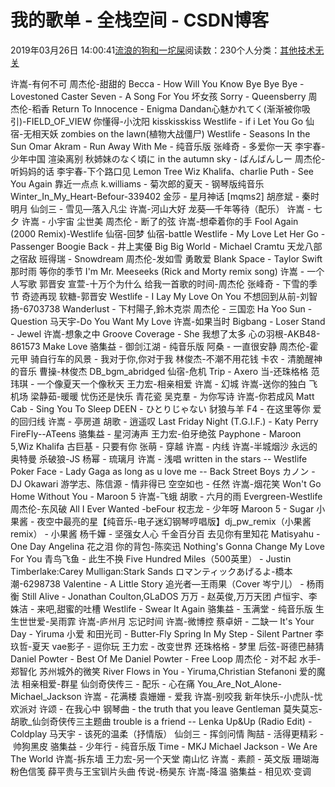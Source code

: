 
# 我的歌单 - 全栈空间 - CSDN博客

2019年03月26日 14:00:41[流浪的狗和一坨屎](https://me.csdn.net/github_38885296)阅读数：230个人分类：[其他](https://jimmy.blog.csdn.net/article/category/7175807)[技术无关](https://jimmy.blog.csdn.net/article/category/7146993)[](https://jimmy.blog.csdn.net/article/category/7175807)



许嵩-有何不可
周杰伦-甜甜的
Becca - How Will You Know
Bye Bye Bye - Lovestoned
Caster Seven - A Song For You
坏女孩
Sorry - Queensberry
周杰伦-稻香
Return To Innocence - Enigma
Dandan心魅かれてく(渐渐被你吸引)-FIELD_OF_VIEW
你懂得-小沈阳
kisskisskiss
Westlife - if i Let You Go
仙宿-无相天妖
zombies on the lawn(植物大战僵尸)
Westlife - Seasons In the Sun
Omar Akram - Run Away With Me - 纯音乐版
张峰奇 - 多爱你一天
李宇春-少年中国
渲染离别
秋姉妹のなく頃に in the autumn sky - ばんばんしー
周杰伦-听妈妈的话
李宇春-下个路口见
Lemon Tree
Wiz Khalifa、charlie Puth - See You Again
靠近一点点
k.williams - 菊次郎的夏天 - 钢琴版纯音乐
Winter_In_My_Heart-Befour-339402
金莎 - 星月神话 [mqms2]
胡彦斌 - 秦时明月
仙剑三 - 雪见—落入凡尘
许嵩-河山大好
龙葵—千年等待（配乐）
许嵩 - 七夕
许嵩 - 小宇宙
尘世美
周杰伦 - 断了的弦
许嵩-想牵着你的手
Fool Again (2000 Remix)-Westlife
仙宿-回梦
仙宿-battle
Westlife - My Love
Let Her Go - Passenger
Boogie Back - 井上実優
Big Big World - Michael Cramtu
天龙八部之宿敌
班得瑞 - Snowdream
周杰伦-发如雪
勇敢爱
Blank Space - Taylor Swift
那时雨
等你的季节
I'm Mr. Meeseeks (Rick and Morty remix song)
许嵩 - 一个人写歌
郭晋安 宣萱-十万个为什么
给我一首歌的时间-周杰伦
张峰奇 - 下雪的季节
奇迹再现
软糖-郭晋安
Westlife - I Lay My Love On You
不想回到从前-刘智扬-6703738
Wanderlust - 下村陽子,鈴木克崇
周杰伦 - 三国恋
Ha Yoo Sun - Question
马天宇-Do You Want My Love
许嵩-如果当时
Bigbang - Loser
Stand - Jewel
许嵩-想象之中
Groove Coverage - She
我想了太多
心の羽根-AKB48-861573
Make Love
骆集益 - 御剑江湖 - 纯音乐版
阿桑 - 一直很安静
周杰伦-霍元甲
骑自行车的风景 - 我对于你,你对于我
林俊杰-不潮不用花钱
卡农 - 清脆醒神的音乐
曹操-林俊杰
DB_bgm_abridged
仙宿-危机
Trip - Axero
当-还珠格格
范玮琪 - 一个像夏天一个像秋天
王力宏-相亲相爱
许嵩 - 幻城
许嵩-送你的独白
飞机场
梁静茹-暖暖
忧伤还是快乐
青花瓷
吴克羣 - 为你写诗
许嵩-你若成风
Matt Cab - Sing You To Sleep
DEEN - ひとりじゃない
豺狼与羊
F4 - 在这里等你
爱的回归线
许嵩 - 亭房道
胡歌 - 逍遥叹
Last Friday Night (T.G.I.F.) - Katy Perry
FireFly--ATeens
骆集益 - 星河涛声
王力宏-伯牙绝弦
Payphone - Maroon 5,Wiz Khalifa
古巨基 - 只要有你
张萌 - 穿越
许嵩 - 内线
许嵩-半城烟沙
永远的奥特曼
杀破狼-JS
杨幂 - 琉璃月
许嵩 - 浅唱
written in the stars -- Westlife
Poker Face - Lady Gaga
as long as u love me -- Back Street Boys
カノン - DJ Okawari
游学志、陈信源 - 情非得已
空空如也 - 任然
许嵩-烟花笑
Won't Go Home Without You - Maroon 5
许嵩-飞蛾
胡歌 - 六月的雨
Evergreen-Westlife
周杰伦-东风破
All I Ever Wanted -beFour
权志龙 - 少年呀
Maroon 5 - Sugar
小果酱 - 夜空中最亮的星【纯音乐-电子迷幻钢琴哼唱版】dj_pw_remix（小果酱 remix） - 小果酱
杨千嬅 - 坚强女人心
千金百分百 去见你有里知花
Matisyahu - One Day
Angelina
花之泪
你的背包-陈奕迅
Nothing's Gonna Change My Love For You
青鸟飞鱼 - 此生不换
Five Hundred Miles（500英里） - Justin Timberlake:Carey Mulligan:Stark Sands
ロマンティックあげるよ-橋本潮-6298738
Valentine - A Little Story
追光者—王雨果（Cover 岑宁儿） - 杨雨衡
Still Alive - Jonathan Coulton,GLaDOS
万万 - 赵英俊,万万天团
卢恒宇、李姝洁 - 来吧,甜蜜的吐槽
Westlife - Swear It Again
骆集益 - 玉满堂 - 纯音乐版
生生世世爱-吴雨霏
许嵩-庐州月
忘记时间
许嵩-微博控
蔡卓妍 - 二缺一
It's Your Day - Yiruma
小爱
和田光司 - Butter-Fly
Spring In My Step - Silent Partner
李玖哲-夏天
vae影子 - 逗你玩
王力宏 - 改变世界
还珠格格 - 梦里
后弦-哥德巴赫猜
Daniel Powter - Best Of Me
Daniel Powter - Free Loop
周杰伦 - 对不起
水手-郑智化
苏州城外的微笑
River Flows in You - Yiruma,Christian Stefanoni
爱的魔法
相亲相爱-群星
仙剑奇侠传三 - 配乐 - 心在痛
You_Are_Not_Alone-Michael_Jackson
许嵩 - 花满楼
袁姗姗 - 爱我
许嵩-别咬我
新年快乐-小虎队-忧欢派对
许颂 - 在我心中
钢琴曲 - the truth that you leave
Gentleman
莫失莫忘-胡歌_仙剑奇侠传三主题曲
trouble is a friend -- Lenka
Up&amp;Up (Radio Edit) - Coldplay
马天宇 - 该死的温柔（抒情版）
仙剑三 - 挥剑问情
陶喆 - 活得更精彩 -  帅狗黑皮
骆集益 - 少年行 - 纯音乐版
Time - MKJ
Michael Jackson - We Are The World
许嵩-拆东墙
王力宏-另一个天堂
南山忆
许嵩 - 素颜 - 英文版
珊瑚海
粉色信笺
薛平贵与王宝钏片头曲 传说-杨昊东
许嵩-降温
骆集益 - 相见欢·变调

